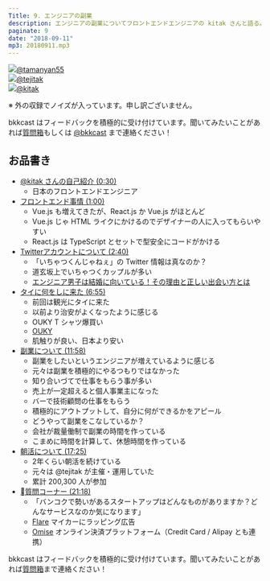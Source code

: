 ```yaml
---
Title: 9. エンジニアの副業
description: エンジニアの副業についてフロントエンドエンジニアの kitak さんと語る。需要高まる副業を如何にこなすか？積極的にアウトプットする事で自分の地位を確立させる。副業はタイムマネジメントが重要。
paginate: 9
date: "2018-09-11"
mp3: 20180911.mp3
---
```


<div class="presenter-container">
  <div class="presenter-item">
    <a href="https://twitter.com/tamanyan55" target="_blank"><img class="icon" src="https://pbs.twimg.com/profile_images/1089693847423135744/1vQXaEsT_400x400.jpg"><span>@tamanyan55</span></a>
  </div>
  <div class="presenter-item">
    <a href="https://twitter.com/tejitak" target="_blank"><img class="icon" src="https://pbs.twimg.com/profile_images/962982531938246656/wGmx7qIC_400x400.jpg"><span>@tejitak</span></a>
  </div>
  <div class="presenter-item">
    <a href="https://twitter.com/kitak" target="_blank"><img class="icon" src="https://pbs.twimg.com/profile_images/728753589850542080/N0WJQ1Ca_400x400.jpg"><span>@kitak</span></a>
  </div>
</div>

※ 外の収録でノイズが入っています。申し訳ございません。

bkkcast はフィードバックを積極的に受け付けています。聞いてみたいことがあれば<a class="notice" href="https://peing.net/ja/bkkcast" target="_blank">質問箱</a>もしくは <a class="notice" href="https://twitter.com/bkkcast" target="_blank">@bkkcast</a> まで連絡ください！

## お品書き

- <a class="jump" href="#25">@kitak さんの自己紹介 (0:30)</a>
  - 日本のフロントエンドエンジニア
- <a class="jump" href="#60">フロントエンド事情 (1:00)</a>
  - Vue.js も増えてきたが、React.js か Vue.js がほとんど
  - Vue.js じゃ HTML ライクにかけるのでデザイナーの人に入ってもらいやすい
  - React.js は TypeScript とセットで型安全にコードがかける
- <a class="jump" href="#160">Twitterアカウントについて (2:40)</a>
  - 「いちゃつくんじゃねぇ」の Twitter 情報は真なのか？
  - 道玄坂上でいちゃつくカップルが多い
  - [エンジニア男子は結婚に向いている！その理由と正しい出会い方とは](https://cancam.jp/archives/224875)
- <a class="jump" href="#415">タイに何をしに来た (6:55)</a>
  - 前回は観光にタイに来た
  - 以前より治安がよくなったように感じる
  - OUKY T シャツ爆買い
  - [OUKY](http://ouky-jp.com/?lang=en)
  - 肌触りが良い、日本より安い
- <a class="jump" href="#720">副業について (11:58)</a>
  - 副業をしたいというエンジニアが増えているように感じる
  - 元々は副業を積極的にやるつもりではなかった
  - 知り合いづてで仕事をもらう事が多い
  - 売上が一定超えると個人事業主になった
  - バーで技術顧問の仕事をもらう
  - 積極的にアウトプットして、自分に何ができるかをアピール
  - どうやって副業をこなしているか？
  - 会社が裁量働制で副業の時間を作っている
  - こまめに時間を計算して、休憩時間を作っている
- <a class="jump" href="#1080">朝活について (17:25)</a>
  - 2年くらい朝活を続けている
  - 元々は @tejitak が主催・運用していた
  - 累計 200,300 人が参加
- <a class="jump" href="#1278">質問コーナー (21:18)</a>
  - 「バンコクで勢いがあるスタートアップはどんなものがありますか？どんなサービスなのか気になります」
  - [Flare](https://flare.run/) マイカーにラッピング広告
  - [Omise](https://www.omise.co/) オンライン決済プラットフォーム（Credit Card / Alipay とも連携）

bkkcast はフィードバックを積極的に受け付けています。聞いてみたいことがあれば<a class="notice" href="https://peing.net/ja/bkkcast" target="_blank">質問箱</a>まで連絡ください！
